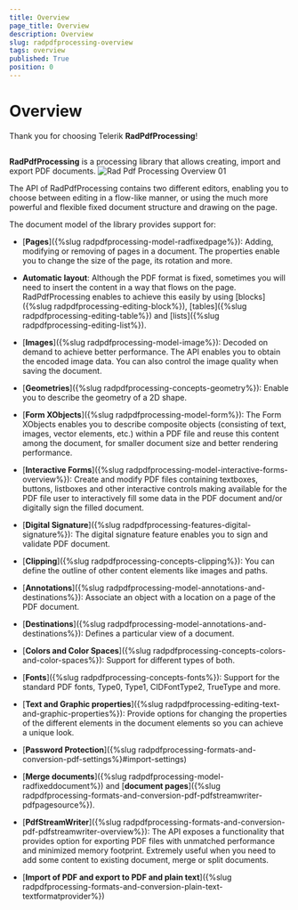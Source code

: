 ```yaml
---
title: Overview
page_title: Overview
description: Overview
slug: radpdfprocessing-overview
tags: overview
published: True
position: 0
---
```


# Overview

Thank you for choosing Telerik __RadPdfProcessing__!
      

## 

__RadPdfProcessing__ is a processing library that allows creating, import and export PDF documents.
![Rad Pdf Processing Overview 01](images/RadPdfProcessing_Overview_WPF_01.PNG)


The API of RadPdfProcessing contains two different editors, enabling you to choose between editing in a flow-like manner, or using the much more powerful and flexible fixed document structure and drawing on the page.
            
The document model of the library provides support for:

* [**Pages**]({%slug radpdfprocessing-model-radfixedpage%}): Adding, modifying or removing of pages in a document. The properties enable you to change the size of the page, its rotation and more.

* **Automatic layout**: Although the PDF format is fixed, sometimes you will need to insert the content in a way that flows on the page. RadPdfProcessing enables to achieve this easily by using  [blocks]({%slug radpdfprocessing-editing-block%}), [tables]({%slug radpdfprocessing-editing-table%}) and [lists]({%slug radpdfprocessing-editing-list%}).

* [**Images**]({%slug radpdfprocessing-model-image%}): Decoded on demand to achieve better performance. The API enables you to obtain the encoded image data. You can also control the image quality when saving the document.

* [**Geometries**]({%slug radpdfprocessing-concepts-geometry%}): Enable you to describe the geometry of a 2D shape.

* [**Form XObjects**]({%slug radpdfprocessing-model-form%}): The Form XObjects enables you to describe composite objects (consisting of text, images, vector elements, etc.) within a PDF file and reuse this content among the document, for smaller document size and better rendering performance.

* [**Interactive Forms**]({%slug radpdfprocessing-model-interactive-forms-overview%}): Create and modify PDF files containing textboxes, buttons, listboxes and other interactive controls making available for the PDF file user to interactively fill some data in the PDF document and/or digitally sign the filled document.

* [**Digital Signature**]({%slug radpdfprocessing-features-digital-signature%}): The digital signature feature enables you to sign and validate PDF document.

* [**Clipping**]({%slug radpdfprocessing-concepts-clipping%}): You can define the outline of other content elements like images and paths.

* [**Annotations**]({%slug radpdfprocessing-model-annotations-and-destinations%}): Associate an object with a location on a page of the PDF document.

* [**Destinations**]({%slug radpdfprocessing-model-annotations-and-destinations%}): Defines a particular view of a document.

* [**Colors and Color Spaces**]({%slug radpdfprocessing-concepts-colors-and-color-spaces%}): Support for different types of both.

* [**Fonts**]({%slug radpdfprocessing-concepts-fonts%}): Support for the standard PDF fonts, Type0, Type1, CIDFontType2, TrueType and more.

* [**Text and Graphic properties**]({%slug radpdfprocessing-editing-text-and-graphic-properties%}): Provide options for changing the properties of the different elements in the document elements so you can achieve a unique look.

* [**Password Protection**]({%slug radpdfprocessing-formats-and-conversion-pdf-settings%}#import-settings)

* [**Merge documents**]({%slug radpdfprocessing-model-radfixeddocument%}) and [**document pages**]({%slug radpdfprocessing-formats-and-conversion-pdf-pdfstreamwriter-pdfpagesource%}).

* [**PdfStreamWriter**]({%slug radpdfprocessing-formats-and-conversion-pdf-pdfstreamwriter-overview%}): The API exposes a functionality that provides option for exporting PDF files with unmatched performance and minimized memory footprint. Extremely useful when you need to add some content to existing document, merge or split documents.

* [**Import of PDF and export to PDF and plain text**]({%slug radpdfprocessing-formats-and-conversion-plain-text-textformatprovider%})

